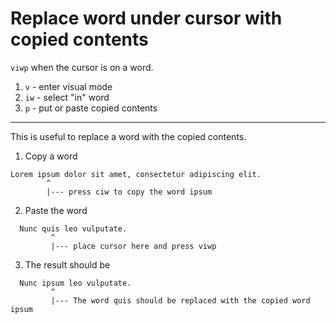 # Replace word under cursor with copied contents

`viwp` when the cursor is on a word.

1. `v` - enter visual mode
2. `iw` - select "in" word
3. `p` - put or paste copied contents

---

This is useful to replace a word with the copied contents.

1. Copy a word

```
Lorem ipsum dolor sit amet, consectetur adipiscing elit.
        ^
        |--- press ciw to copy the word ipsum
```

2. Paste the word

```
  Nunc quis leo vulputate.
         ^
         |--- place cursor here and press viwp
```

3. The result should be

```
  Nunc ipsum leo vulputate.
         ^
         |--- The word quis should be replaced with the copied word ipsum         
```



